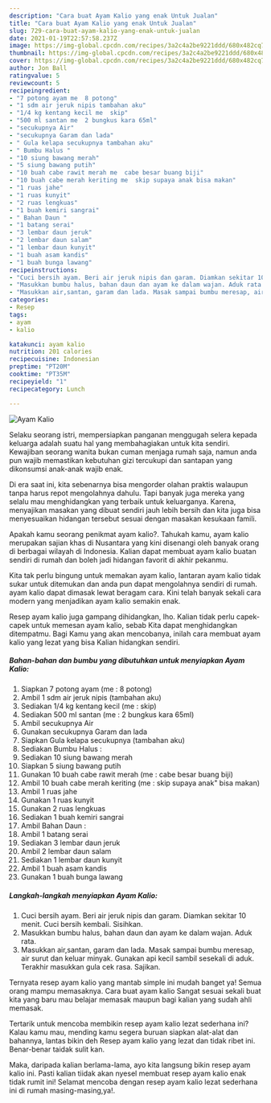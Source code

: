 ```yaml
---
description: "Cara buat Ayam Kalio yang enak Untuk Jualan"
title: "Cara buat Ayam Kalio yang enak Untuk Jualan"
slug: 729-cara-buat-ayam-kalio-yang-enak-untuk-jualan
date: 2021-01-19T22:57:58.237Z
image: https://img-global.cpcdn.com/recipes/3a2c4a2be9221ddd/680x482cq70/ayam-kalio-foto-resep-utama.jpg
thumbnail: https://img-global.cpcdn.com/recipes/3a2c4a2be9221ddd/680x482cq70/ayam-kalio-foto-resep-utama.jpg
cover: https://img-global.cpcdn.com/recipes/3a2c4a2be9221ddd/680x482cq70/ayam-kalio-foto-resep-utama.jpg
author: Jon Ball
ratingvalue: 5
reviewcount: 5
recipeingredient:
- "7 potong ayam me  8 potong"
- "1 sdm air jeruk nipis tambahan aku"
- "1/4 kg kentang kecil me  skip"
- "500 ml santan me  2 bungkus kara 65ml"
- "secukupnya Air"
- "secukupnya Garam dan lada"
- " Gula kelapa secukupnya tambahan aku"
- " Bumbu Halus "
- "10 siung bawang merah"
- "5 siung bawang putih"
- "10 buah cabe rawit merah me  cabe besar buang biji"
- "10 buah cabe merah keriting me  skip supaya anak bisa makan"
- "1 ruas jahe"
- "1 ruas kunyit"
- "2 ruas lengkuas"
- "1 buah kemiri sangrai"
- " Bahan Daun "
- "1 batang serai"
- "3 lembar daun jeruk"
- "2 lembar daun salam"
- "1 lembar daun kunyit"
- "1 buah asam kandis"
- "1 buah bunga lawang"
recipeinstructions:
- "Cuci bersih ayam. Beri air jeruk nipis dan garam. Diamkan sekitar 10 menit. Cuci bersih kembali. Sisihkan."
- "Masukkan bumbu halus, bahan daun dan ayam ke dalam wajan. Aduk rata."
- "Masukkan air,santan, garam dan lada. Masak sampai bumbu meresap, air surut dan keluar minyak. Gunakan api kecil sambil sesekali di aduk. Terakhir masukkan gula cek rasa. Sajikan."
categories:
- Resep
tags:
- ayam
- kalio

katakunci: ayam kalio 
nutrition: 201 calories
recipecuisine: Indonesian
preptime: "PT20M"
cooktime: "PT35M"
recipeyield: "1"
recipecategory: Lunch

---
```



![Ayam Kalio](https://img-global.cpcdn.com/recipes/3a2c4a2be9221ddd/680x482cq70/ayam-kalio-foto-resep-utama.jpg)

Selaku seorang istri, mempersiapkan panganan menggugah selera kepada keluarga adalah suatu hal yang membahagiakan untuk kita sendiri. Kewajiban seorang  wanita bukan cuman menjaga rumah saja, namun anda pun wajib memastikan kebutuhan gizi tercukupi dan santapan yang dikonsumsi anak-anak wajib enak.

Di era  saat ini, kita sebenarnya bisa mengorder olahan praktis walaupun tanpa harus repot mengolahnya dahulu. Tapi banyak juga mereka yang selalu mau menghidangkan yang terbaik untuk keluarganya. Karena, menyajikan masakan yang dibuat sendiri jauh lebih bersih dan kita juga bisa menyesuaikan hidangan tersebut sesuai dengan masakan kesukaan famili. 



Apakah kamu seorang penikmat ayam kalio?. Tahukah kamu, ayam kalio merupakan sajian khas di Nusantara yang kini disenangi oleh banyak orang di berbagai wilayah di Indonesia. Kalian dapat membuat ayam kalio buatan sendiri di rumah dan boleh jadi hidangan favorit di akhir pekanmu.

Kita tak perlu bingung untuk memakan ayam kalio, lantaran ayam kalio tidak sukar untuk ditemukan dan anda pun dapat mengolahnya sendiri di rumah. ayam kalio dapat dimasak lewat beragam cara. Kini telah banyak sekali cara modern yang menjadikan ayam kalio semakin enak.

Resep ayam kalio juga gampang dihidangkan, lho. Kalian tidak perlu capek-capek untuk memesan ayam kalio, sebab Kita dapat menghidangkan ditempatmu. Bagi Kamu yang akan mencobanya, inilah cara membuat ayam kalio yang lezat yang bisa Kalian hidangkan sendiri.

<!--inarticleads1-->

##### Bahan-bahan dan bumbu yang dibutuhkan untuk menyiapkan Ayam Kalio:

1. Siapkan 7 potong ayam (me : 8 potong)
1. Ambil 1 sdm air jeruk nipis (tambahan aku)
1. Sediakan 1/4 kg kentang kecil (me : skip)
1. Sediakan 500 ml santan (me : 2 bungkus kara 65ml)
1. Ambil secukupnya Air
1. Gunakan secukupnya Garam dan lada
1. Siapkan  Gula kelapa secukupnya (tambahan aku)
1. Sediakan  Bumbu Halus :
1. Sediakan 10 siung bawang merah
1. Siapkan 5 siung bawang putih
1. Gunakan 10 buah cabe rawit merah (me : cabe besar buang biji)
1. Ambil 10 buah cabe merah keriting (me : skip supaya anak&#34; bisa makan)
1. Ambil 1 ruas jahe
1. Gunakan 1 ruas kunyit
1. Gunakan 2 ruas lengkuas
1. Sediakan 1 buah kemiri sangrai
1. Ambil  Bahan Daun :
1. Ambil 1 batang serai
1. Sediakan 3 lembar daun jeruk
1. Ambil 2 lembar daun salam
1. Sediakan 1 lembar daun kunyit
1. Ambil 1 buah asam kandis
1. Gunakan 1 buah bunga lawang




<!--inarticleads2-->

##### Langkah-langkah menyiapkan Ayam Kalio:

1. Cuci bersih ayam. Beri air jeruk nipis dan garam. Diamkan sekitar 10 menit. Cuci bersih kembali. Sisihkan.
1. Masukkan bumbu halus, bahan daun dan ayam ke dalam wajan. Aduk rata.
1. Masukkan air,santan, garam dan lada. Masak sampai bumbu meresap, air surut dan keluar minyak. Gunakan api kecil sambil sesekali di aduk. Terakhir masukkan gula cek rasa. Sajikan.




Ternyata resep ayam kalio yang mantab simple ini mudah banget ya! Semua orang mampu memasaknya. Cara buat ayam kalio Sangat sesuai sekali buat kita yang baru mau belajar memasak maupun bagi kalian yang sudah ahli memasak.

Tertarik untuk mencoba membikin resep ayam kalio lezat sederhana ini? Kalau kamu mau, mending kamu segera buruan siapkan alat-alat dan bahannya, lantas bikin deh Resep ayam kalio yang lezat dan tidak ribet ini. Benar-benar taidak sulit kan. 

Maka, daripada kalian berlama-lama, ayo kita langsung bikin resep ayam kalio ini. Pasti kalian tiidak akan nyesel membuat resep ayam kalio enak tidak rumit ini! Selamat mencoba dengan resep ayam kalio lezat sederhana ini di rumah masing-masing,ya!.

